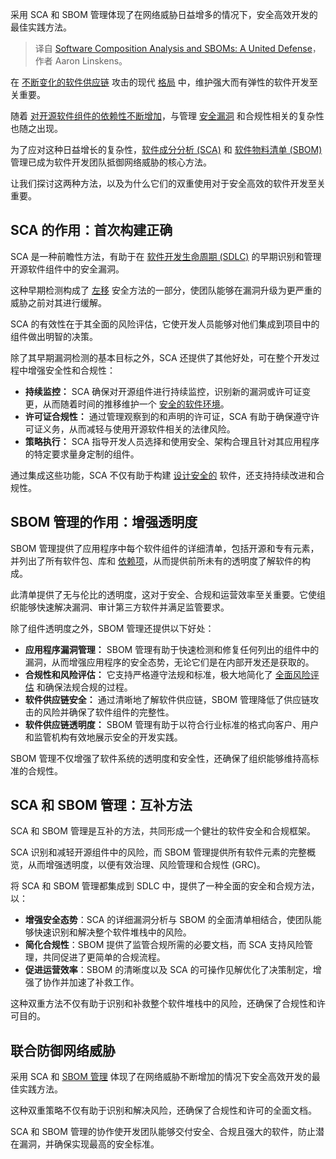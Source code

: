 
<!--
title: 软件成分分析和SBOM的联合防御
cover: https://cdn.thenewstack.io/media/2024/06/9b14c733-sbomsandsca123.jpg
-->

采用 SCA 和 SBOM 管理体现了在网络威胁日益增多的情况下，安全高效开发的最佳实践方法。

> 译自 [Software Composition Analysis and SBOMs: A United Defense](https://thenewstack.io/software-composition-analysis-and-sboms-a-united-defense/)，作者 Aaron Linskens。

在 [不断变化的软件供应链](https://www.sonatype.com/blog/the-shifting-landscape-of-open-source-supply-chain-attacks) 攻击的现代 [格局](https://www.sonatype.com/resources/articles/what-is-software-supply-chain) 中，维护强大而有弹性的软件开发至关重要。

随着 [对开源软件组件的依赖性不断增加](https://www.linuxfoundation.org/blog/blog/a-summary-of-census-ii-open-source-software-application-libraries-the-world-depends-on)，与管理 [安全漏洞](https://www.sonatype.com/resources/articles/what-are-open-source-vulnerabilities) 和合规性相关的复杂性也随之出现。

为了应对这种日益增长的复杂性，[软件成分分析 (SCA)](https://www.sonatype.com/resources/articles/what-is-software-composition-analysis) 和 [软件物料清单 (SBOM)](https://www.sonatype.com/resources/articles/what-is-software-bill-of-materials) 管理已成为软件开发团队抵御网络威胁的核心方法。

让我们探讨这两种方法，以及为什么它们的双重使用对于安全高效的软件开发至关重要。

## SCA 的作用：首次构建正确

SCA 是一种前瞻性方法，有助于在 [软件开发生命周期 (SDLC)](https://www.sonatype.com/resources/articles/guide-to-software-development-life-cycle) 的早期识别和管理开源软件组件中的安全漏洞。

这种早期检测构成了 [左移](https://www.sonatype.com/resources/articles/what-is-shift-left) 安全方法的一部分，使团队能够在漏洞升级为更严重的威胁之前对其进行缓解。

SCA 的有效性在于其全面的风险评估，它使开发人员能够对他们集成到项目中的组件做出明智的决策。

除了其早期漏洞检测的基本目标之外，SCA 还提供了其他好处，可在整个开发过程中增强安全性和合规性：

- **持续监控：** SCA 确保对开源组件进行持续监控，识别新的漏洞或许可证变更，从而随着时间的推移维护一个 [安全的软件环境](https://thenewstack.io/a-guide-to-open-source-software-security/)。
- **许可证合规性：** 通过管理观察到的和声明的许可证，SCA 有助于确保遵守许可证义务，从而减轻与使用开源软件相关的法律风险。
- **策略执行：** SCA 指导开发人员选择和使用安全、架构合理且针对其应用程序的特定要求量身定制的组件。

通过集成这些功能，SCA 不仅有助于构建 [设计安全的](https://www.sonatype.com/blog/a-demand-for-real-consequences-sonatypes-response-to-cisas-secure-by-design) 软件，还支持持续改进和合规性。

## SBOM 管理的作用：增强透明度

SBOM 管理提供了应用程序中每个软件组件的详细清单，包括开源和专有元素，并列出了所有软件包、库和 [依赖项](https://www.sonatype.com/resources/articles/what-are-software-dependencies)，从而提供前所未有的透明度了解软件的构成。

此清单提供了无与伦比的透明度，这对于安全、合规和运营效率至关重要。它使组织能够快速解决漏洞、审计第三方软件并满足监管要求。

除了组件透明度之外，SBOM 管理还提供以下好处：

- **应用程序漏洞管理：** SBOM 管理有助于快速检测和修复任何列出的组件中的漏洞，从而增强应用程序的安全态势，无论它们是在内部开发还是获取的。
- **合规性和风险评估：** 它支持严格遵守法规和标准，极大地简化了 [全面风险评估](https://thenewstack.io/navigating-open-source-software-risks-whose-job-is-it-anyway/) 和确保法规合规的过程。
- **软件供应链安全：** 通过清晰地了解软件供应链，SBOM 管理降低了供应链攻击的风险并确保了软件组件的完整性。
- **软件供应链透明度：** SBOM 管理有助于以符合行业标准的格式向客户、用户和监管机构有效地展示安全的开发实践。

SBOM 管理不仅增强了软件系统的透明度和安全性，还确保了组织能够维持高标准的合规性。

## SCA 和 SBOM 管理：互补方法

SCA 和 SBOM 管理是互补的方法，共同形成一个健壮的软件安全和合规框架。 

SCA 识别和减轻开源组件中的风险，而 SBOM 管理提供所有软件元素的完整概览，从而增强透明度，以便有效治理、风险管理和合规性 (GRC)。

将 SCA 和 SBOM 管理都集成到 SDLC 中，提供了一种全面的安全和合规方法，以：

- **增强安全态势**：SCA 的详细漏洞分析与 SBOM 的全面清单相结合，使团队能够快速识别和解决整个软件堆栈中的风险。
- **简化合规性**：SBOM 提供了监管合规所需的必要文档，而 SCA 支持风险管理，共同促进了更简单的合规流程。
- **促进运营效率**：SBOM 的清晰度以及 SCA 的可操作见解优化了决策制定，增强了协作并加速了补救工作。

这种双重方法不仅有助于识别和补救整个软件堆栈中的风险，还确保了合规性和许可目的。

## 联合防御网络威胁

采用 SCA 和 [SBOM 管理](https://www.sonatype.com/products/sonatype-sbom-manager) 体现了在网络威胁不断增加的情况下安全高效开发的最佳实践方法。

这种双重策略不仅有助于识别和解决风险，还确保了合规性和许可的全面文档。

SCA 和 SBOM 管理的协作使开发团队能够交付安全、合规且强大的软件，防止潜在漏洞，并确保实现最高的安全标准。
